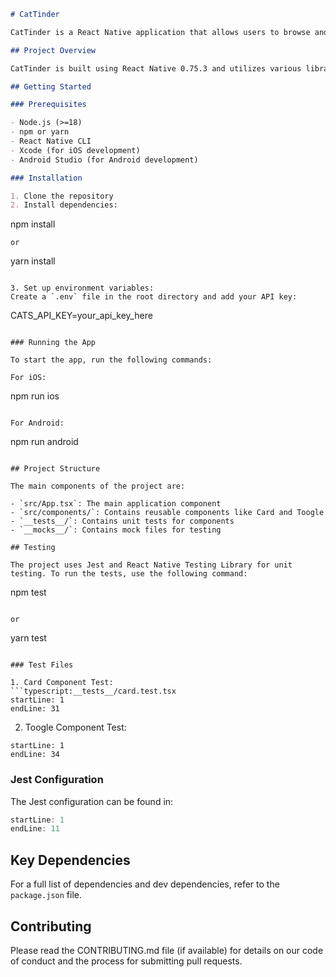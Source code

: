 ```markdown
# CatTinder

CatTinder is a React Native application that allows users to browse and interact with cat profiles. This README provides an overview of the project structure, setup instructions, and testing procedures.

## Project Overview

CatTinder is built using React Native 0.75.3 and utilizes various libraries for navigation, state management, and UI components. The project is set up with TypeScript for type safety and Jest for unit testing.

## Getting Started

### Prerequisites

- Node.js (>=18)
- npm or yarn
- React Native CLI
- Xcode (for iOS development)
- Android Studio (for Android development)

### Installation

1. Clone the repository
2. Install dependencies:
   ```
   npm install
   ```
   or
   ```
   yarn install
   ```

3. Set up environment variables:
   Create a `.env` file in the root directory and add your API key:
   ```
   CATS_API_KEY=your_api_key_here
   ```

### Running the App

To start the app, run the following commands:

For iOS:
```
npm run ios
```

For Android:
```
npm run android
```

## Project Structure

The main components of the project are:

- `src/App.tsx`: The main application component
- `src/components/`: Contains reusable components like Card and Toogle
- `__tests__/`: Contains unit tests for components
- `__mocks__/`: Contains mock files for testing

## Testing

The project uses Jest and React Native Testing Library for unit testing. To run the tests, use the following command:

```
npm test
```

or

```
yarn test
```

### Test Files

1. Card Component Test:
```typescript:__tests__/card.test.tsx
startLine: 1
endLine: 31
```

2. Toogle Component Test:
```typescript:__tests__/toogle.test.tsx
startLine: 1
endLine: 34
```

### Jest Configuration

The Jest configuration can be found in:

```javascript:jest.config.js
startLine: 1
endLine: 11
```

## Key Dependencies

For a full list of dependencies and dev dependencies, refer to the `package.json` file.

## Contributing

Please read the CONTRIBUTING.md file (if available) for details on our code of conduct and the process for submitting pull requests.
